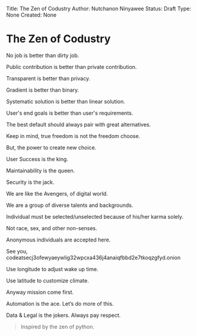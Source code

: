 Title: The Zen of Codustry 
Author: Nutchanon Ninyawee
Status: Draft
Type: None
Created: None

# The Zen of Codustry 

No job is better than dirty job.

Public contribution is better than private contribution.

Transparent is better than privacy.

Gradient is better than binary.

Systematic solution is better than linear solution.

User's end goals is better than user's requirements. 

The best default should always pair with great alternatives.

Keep in mind, true freedom is not the freedom choose.

But, the power to create new choice.

User Success is the king. 

Maintainability is the queen.

Security is the jack. 

We are like the Avengers, of digital world.

We are a group of diverse talents and backgrounds.

Individual must be selected/unselected because of his/her karma solely.

Not race, sex, and other non-senses.

Anonymous individuals are accepted here.

See you, codeatsecj3ofewyaeywlig32wpcxa436j4anaiqfbbd2e7tkoqzgfyd.onion

Use longitude to adjust wake up time. 

Use latitude to customize climate.

Anyway mission come first.

Automation is the ace. Let’s do more of this.

Data & Legal is the jokers. Always pay respect.

> Inspired by the zen of python.
